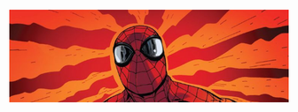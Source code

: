 ![Banner](https://github.com/rinto-Cherian24/rinto-Cherian24/blob/main/43b28be4172d8341bfe7f285c1a7441f.jpg)
